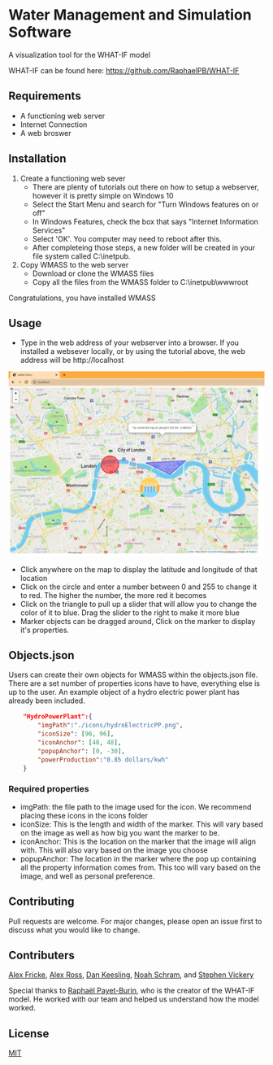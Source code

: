 # Water Management and Simulation Software

A visualization tool for the WHAT-IF model

WHAT-IF can be found here: https://github.com/RaphaelPB/WHAT-IF

## Requirements
- A functioning web server
- Internet Connection
- A web broswer

## Installation

1. Create a functioning web sever
    * There are plenty of tutorials out there on how to setup a webserver, however it is pretty simple on Windows 10
    * Select the Start Menu and search for "Turn Windows features on or off"
    * In Windows Features, check the box that says "Internet Information Services"
    * Select 'OK'. You computer may need to reboot after this.
    * After completeing those steps, a new folder will be created in your file system called C:\inetpub.
2. Copy WMASS to the web server
    * Download or clone the WMASS files
    * Copy all the files from the WMASS folder to C:\inetpub\wwwroot

Congratulations, you have installed WMASS


## Usage

* Type in the web address of your webserver into a browser. If you installed a websever locally, or by using the tutorial above, the web address will be http://localhost

![WMASS](./assets/WMASS_image.jpg)

* Click anywhere on the map to display the latitude and longitude of that location
* Click on the circle and enter a number between 0 and 255 to change it to red. The higher the number, the more red it becomes
* Click on the triangle to pull up a slider that will allow you to change the color of it to blue. Drag the slider to the right to make it more blue
* Marker objects can be dragged around, Click on the marker to display it's properties.

## Objects.json
Users can create their own objects for WMASS within the objects.json file.
There are a set number of properties icons have to have, everything else is up to the user.
An example object of a hydro electric power plant has already been included.

```json
    "HydroPowerPlant":{
        "imgPath":"./icons/hydroElectricPP.png",
        "iconSize": [96, 96],
        "iconAnchor": [48, 48],
        "popupAnchor": [0, -30],
        "powerProduction":"0.85 dollars/kwh"
    }
```
### Required properties
* imgPath: the file path to the image used for the icon. We recommend placing these icons in the icons folder
* iconSize: This is the length and width of the marker. This will vary based on the image as well as how big you want the marker to be.
* iconAnchor: This is the location on the marker that the image will align with. This will also vary based on the image you choose
* popupAnchor: The location in the marker where the pop up containing all the property information comes from. This too will vary based on the image, and well as personal preference.

## Contributing
Pull requests are welcome. For major changes, please open an issue first to discuss what you would like to change.

## Contributers
[Alex Fricke](https://github.com/aafricke), [Alex Ross](https://github.com/alexleroyross), [Dan Keesling](https://github.com/dpkeesling), [Noah Schram](https://github.com/nsschram), and [Stephen Vickery](https://github.com/sjvickery)

Special thanks to [Raphaël Payet-Burin](https://github.com/RaphaelPB), who is the creator of the WHAT-IF model. He worked with our team and helped us understand how the model worked.

## License
[MIT](https://choosealicense.com/licenses/mit/)